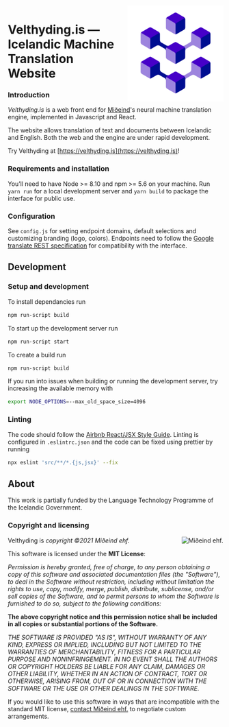 <img src="src/velthyding_logo.png" align="right" width="224" height="224" style="margin-left:20px;">

# Velthyding.is — Icelandic Machine Translation Website

### Introduction

*Velthyding.is* is a web front end for [Miðeind](https://miðeind.is)'s neural machine
translation engine, implemented in Javascript and React.

The website allows translation of text and documents between Icelandic and English.
Both the web and the engine are under rapid development.

Try Velthyding at [https://velthyding.is](https://velthyding.is)!

### Requirements and installation

You’ll need to have Node >= 8.10 and npm >= 5.6 on your machine. Run `yarn run` for a local development server and `yarn build` to package the interface for public use.

### Configuration

See `config.js` for setting endpoint domains, default selections and customizing branding (logo, colors). Endpoints need to follow the [Google translate REST specification](https://cloud.google.com/translate/docs/reference/rest) for compatibility with the interface.


## Development

### Setup and development

To install dependancies run

```bash
npm run-script build
```

To start up the development server run

```bash
npm run-script start
```

To create a build run

```bash
npm run-script build
```

If you run into issues when building or running the development server, try increasing the available memory with 

```bash
export NODE_OPTIONS=--max_old_space_size=4096
```

### Linting

The code should follow the [Airbnb React/JSX Style Guide](https://github.com/airbnb/javascript/tree/master/react). Linting is configured in `.eslintrc.json` and the code can be fixed using prettier by running 

```bash
npx eslint 'src/**/*.{js,jsx}' --fix
```

## About

This work is partially funded by the Language Technology Programme of the Icelandic Government.

### Copyright and licensing

<img src="https://github.com/mideind/GreynirPackage/blob/master/doc/_static/MideindLogoVert100.png?raw=true" align="right" style="margin-left:20px;" alt="Miðeind ehf.">

Velthyding is *copyright ©2021 Miðeind ehf.*

This software is licensed under the **MIT License**:

*Permission is hereby granted, free of charge, to any person*
*obtaining a copy of this software and associated documentation*
*files (the "Software"), to deal in the Software without restriction,*
*including without limitation the rights to use, copy, modify, merge,*
*publish, distribute, sublicense, and/or sell copies of the Software,*
*and to permit persons to whom the Software is furnished to do so,*
*subject to the following conditions:*

**The above copyright notice and this permission notice shall be**
**included in all copies or substantial portions of the Software.**

*THE SOFTWARE IS PROVIDED "AS IS", WITHOUT WARRANTY OF ANY KIND,*
*EXPRESS OR IMPLIED, INCLUDING BUT NOT LIMITED TO THE WARRANTIES OF*
*MERCHANTABILITY, FITNESS FOR A PARTICULAR PURPOSE AND NONINFRINGEMENT.*
*IN NO EVENT SHALL THE AUTHORS OR COPYRIGHT HOLDERS BE LIABLE FOR ANY*
*CLAIM, DAMAGES OR OTHER LIABILITY, WHETHER IN AN ACTION OF CONTRACT,*
*TORT OR OTHERWISE, ARISING FROM, OUT OF OR IN CONNECTION WITH THE*
*SOFTWARE OR THE USE OR OTHER DEALINGS IN THE SOFTWARE.*

If you would like to use this software in ways that are incompatible
with the standard MIT license, [contact Miðeind ehf.](mailto:mideind@mideind.is)
to negotiate custom arrangements.
